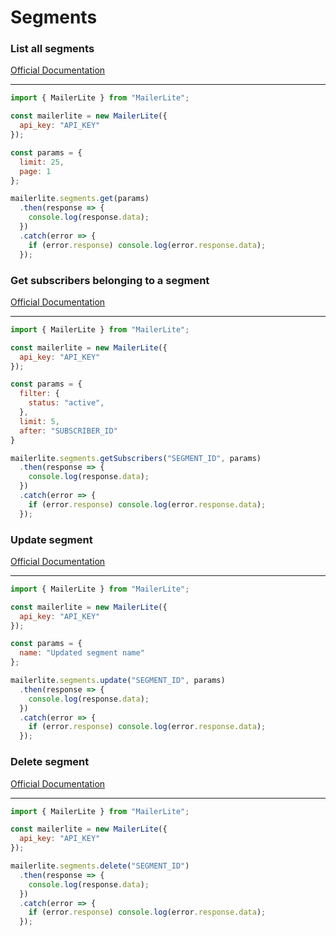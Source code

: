# Segments


### List all segments
[Official Documentation](https://developers.mailerlite.com/docs/segments.html#list-all-segments)

---
```javascript
import { MailerLite } from "MailerLite";

const mailerlite = new MailerLite({
  api_key: "API_KEY"
});

const params = {
  limit: 25,
  page: 1
};

mailerlite.segments.get(params)
  .then(response => {
    console.log(response.data);
  })
  .catch(error => {
    if (error.response) console.log(error.response.data);
  });
```

### Get subscribers belonging to a segment
[Official Documentation](https://developers.mailerlite.com/docs/segments.html#get-subscribers-belonging-to-a-segment)

---
```javascript
import { MailerLite } from "MailerLite";

const mailerlite = new MailerLite({
  api_key: "API_KEY"
});

const params = {
  filter: {
    status: "active",
  },
  limit: 5,
  after: "SUBSCRIBER_ID"
}

mailerlite.segments.getSubscribers("SEGMENT_ID", params)
  .then(response => {
    console.log(response.data);
  })
  .catch(error => {
    if (error.response) console.log(error.response.data);
  });
```

### Update segment
[Official Documentation](https://developers.mailerlite.com/docs/segments.html#update-segment)

---
```javascript
import { MailerLite } from "MailerLite";

const mailerlite = new MailerLite({
  api_key: "API_KEY"
});

const params = {
  name: "Updated segment name"
};

mailerlite.segments.update("SEGMENT_ID", params)
  .then(response => {
    console.log(response.data);
  })
  .catch(error => {
    if (error.response) console.log(error.response.data);
  });
```


### Delete segment
[Official Documentation](https://developers.mailerlite.com/docs/segments.html#delete-segment)

---
```javascript
import { MailerLite } from "MailerLite";

const mailerlite = new MailerLite({
  api_key: "API_KEY"
});

mailerlite.segments.delete("SEGMENT_ID")
  .then(response => {
    console.log(response.data);
  })
  .catch(error => {
    if (error.response) console.log(error.response.data);
  });
```
